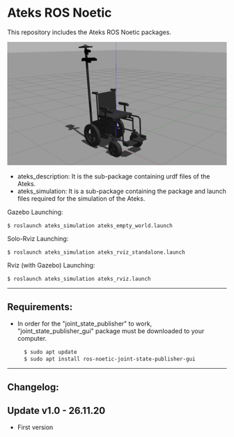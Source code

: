 # Ateks ROS Noetic 
This repository includes the Ateks ROS Noetic packages.

![Image of Ateks](https://github.com/inomuh/ateks/blob/main/ateks.png)

- ateks_description: It is the sub-package containing urdf files of the Ateks.
- ateks_simulation: It is a sub-package containing the package and launch files required for the simulation of the Ateks.

Gazebo Launching:

    $ roslaunch ateks_simulation ateks_empty_world.launch

Solo-Rviz Launching:

    $ roslaunch ateks_simulation ateks_rviz_standalone.launch
    
Rviz (with Gazebo) Launching:

    $ roslaunch ateks_simulation ateks_rviz.launch
    
   
------------------------------------------------------------------------------
Requirements:
-------------
- In order for the "joint_state_publisher" to work, "joint_state_publisher_gui" package must be downloaded to your computer.

        $ sudo apt update
        $ sudo apt install ros-noetic-joint-state-publisher-gui
        
-------------------------------------------------------------------------------
Changelog:
----------
Update v1.0 - 26.11.20
----------------------
- First version
